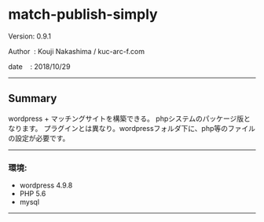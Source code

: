 ﻿# match-publish-simply

 Version: 0.9.1

 Author  : Kouji Nakashima / kuc-arc-f.com

 date    : 2018/10/29

***

## Summary
 wordpress + マッチングサイトを構築できる。 phpシステムのパッケージ版となります。
 プラグインとは異なり。wordpressフォルダ下に、php等のファイルの設定が必要です。

***
### 環境:
 * wordpress 4.9.8
 * PHP 5.6
 * mysql

***



